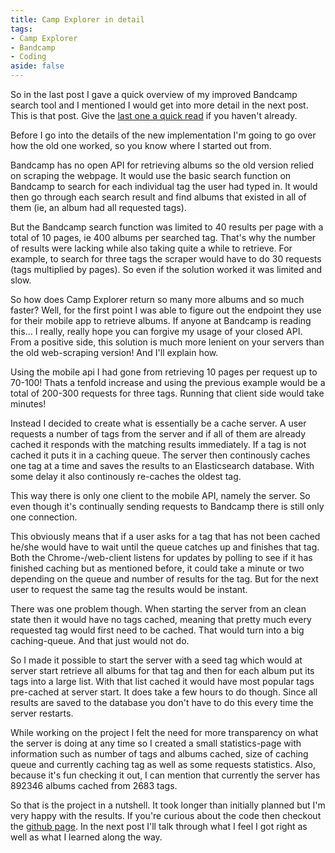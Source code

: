 ```yaml
---
title: Camp Explorer in detail
tags:
- Camp Explorer
- Bandcamp
- Coding
aside: false
---
```



So in the last post I gave a quick overview of my improved Bandcamp search tool and I mentioned I would get into more detail in the next post. This is that post. Give the [last one a quick read](/2017/08/02/Camp_Explorer.html) if you haven't already.

Before I go into the details of the new implementation I'm going to go over how the old one worked, so you know where I started out from.

Bandcamp has no open API for retrieving albums so the old version relied on scraping the webpage. It would use the basic search function on Bandcamp to search for each individual tag the user had typed in. It would then go through each search result and find albums that existed in all of them (ie, an album had all requested tags).

But the Bandcamp search function was limited to 40 results per page with a total of 10 pages, ie 400 albums per searched tag. That's why the number of results were lacking while also taking quite a while to retrieve. For example, to search for three tags the scraper would have to do 30 requests (tags multiplied by pages). So even if the solution worked it was limited and slow.

So how does Camp Explorer return so many more albums and so much faster? Well, for the first point I was able to figure out the endpoint they use for their mobile app to retrieve albums. If anyone at Bandcamp is reading this... I really, really hope you can forgive my usage of your closed API. From a positive side, this solution is much more lenient on your servers than the old web-scraping version! And I'll explain how.

Using the mobile api I had gone from retrieving 10 pages per request up to 70-100! Thats a tenfold increase and using the previous example would be a total of 200-300 requests for three tags. Running that client side would take minutes!

Instead I decided to create what is essentially be a cache server. A user requests a number of tags from the server and if all of them are already cached it responds with the matching results immediately. If a tag is not cached it puts it in a caching queue. The server then continously caches one tag at a time and saves the results to an Elasticsearch database. With some delay it also continously re-caches the oldest tag.

This way there is only one client to the mobile API, namely the server. So even though it's continually sending requests to Bandcamp there is still only one connection.

This obviously means that if a user asks for a tag that has not been cached he/she would have to wait until the queue catches up and finishes that tag. Both the Chrome-/web-client listens for updates by polling to see if it has finished caching but as mentioned before, it could take a minute or two depending on the queue and number of results for the tag. But for the next user to request the same tag the results would be instant.

There was one problem though. When starting the server from an clean state then it would have no tags cached, meaning that pretty much every requested tag would first need to be cached. That would turn into a big caching-queue. And that just would not do.

So I made it possible to start the server with a seed tag which would at server start retrieve all albums for that tag and then for each album put its tags into a large list. With that list cached it would have most popular tags pre-cached at server start. It does take a few hours to do though. Since all results are saved to the database you don't have to do this every time the server restarts.

While working on the project I felt the need for more transparency on what the server is doing at any time so I created a small statistics-page with information such as number of tags and albums cached, size of caching queue and currently caching tag as well as some requests statistics. Also, because it's fun checking it out, I can mention that currently the server has 892346 albums cached from 2683 tags.

So that is the project in a nutshell. It took longer than initially planned but I'm very happy with the results. If you're curious about the code then checkout the [github page](https://github.com/SvDvorak/CampExplorer). In the next post I'll talk through what I feel I got right as well as what I learned along the way.
